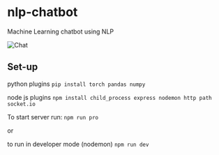 # nlp-chatbot
Machine Learning chatbot using NLP


![Chat](public/chatting.png)



## Set-up

python plugins
```pip install torch pandas numpy```

node js plugins
```npm install child_process express nodemon http path socket.io```


To start server run:
``` npm run pro ```

or

to run in developer mode (nodemon)
```npm run dev```